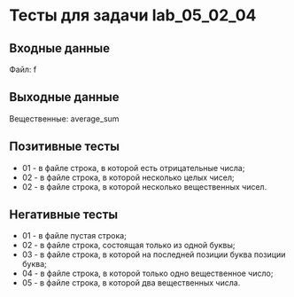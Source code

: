 # Тесты для задачи lab_05_02_04

## Входные данные
Файл: f

## Выходные данные
Вещественные: average_sum

## Позитивные тесты
- 01 - в файле строка, в которой есть отрицательные числа;
- 02 - в файле строка, в которой несколько целых чисел;
- 02 - в файле строка, в которой несколько вещественных чисел.

## Негативные тесты
- 01 - в файле пустая строка;
- 02 - в файле строка, состоящая только из одной буквы;
- 03 - в файле строка, в которой на последней позиции буква позиции буква;
- 04 - в файле строка, в которой только одно вещественное число;
- 05 - в файле строка, в которой два вещественных числа.